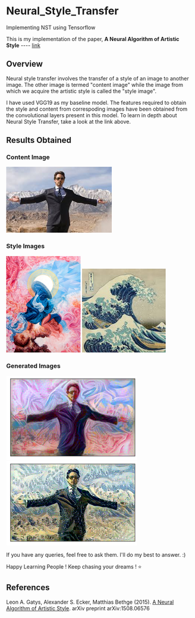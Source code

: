 # Neural_Style_Transfer
Implementing NST using Tensorflow

This is my implementation of the paper, **A Neural Algorithm of Artistic Style** ---- [link](https://arxiv.org/abs/1508.06576)


## Overview

Neural style transfer involves the transfer of a style of an image to another image. The other image is termed "content image" while the image from which we acquire the artistic style is called the "style image".

I have used VGG19 as my baseline model. The features required to obtain the style and content from correspoding images have been obtained from the convolutional layers present in this model. To learn in depth about Neural Style Transfer, take a look at the link above.




## Results Obtained
### Content Image
![](Content.png)
### Style Images
<img src ='Style.jpg' width = 200>      ![](Style_1.png)

### Generated Images
![](Output_1.png)        ![](Output_2.png)




If you have any queries, feel free to ask them. I'll do my best to answer. :)

Happy Learning People ! Keep chasing your dreams ! ⭐️


## References
Leon A. Gatys, Alexander S. Ecker, Matthias Bethge (2015). [A Neural Algorithm of Artistic Style](https://arxiv.org/abs/1508.06576). arXiv preprint arXiv:1508.06576
